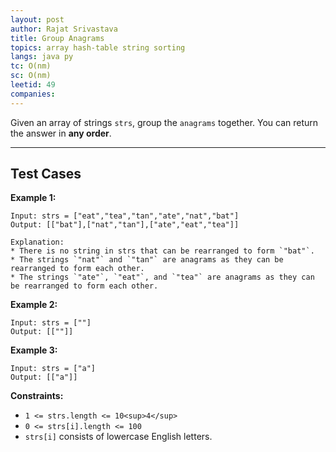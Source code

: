 ```yaml
---
layout: post
author: Rajat Srivastava
title: Group Anagrams
topics: array hash-table string sorting
langs: java py
tc: O(nm)
sc: O(nm)
leetid: 49
companies:
---
```

Given an array of strings `strs`, group the `anagrams` together. You can return the answer in **any order**.
 
---
## Test Cases
**Example 1:**
```
Input: strs = ["eat","tea","tan","ate","nat","bat"]
Output: [["bat"],["nat","tan"],["ate","eat","tea"]]

Explanation:
* There is no string in strs that can be rearranged to form `"bat"`.
* The strings `"nat"` and `"tan"` are anagrams as they can be rearranged to form each other.
* The strings `"ate"`, `"eat"`, and `"tea"` are anagrams as they can be rearranged to form each other.
```

**Example 2:**
```
Input: strs = [""]
Output: [[""]]
```

**Example 3:**
```
Input: strs = ["a"]
Output: [["a"]]
```
 
**Constraints:**
* `1 <= strs.length <= 10<sup>4</sup>`
* `0 <= strs[i].length <= 100`
* `strs[i]` consists of lowercase English letters.

        